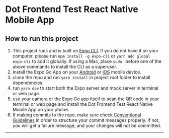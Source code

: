 # Dot Frontend Test React Native Mobile App

## How to run this project

1. This project runs and is built on [Expo CLI](https://docs.expo.dev/ 'Expo CLI'). If you do not have it on your computer, please run `npm install -g expo-cli` or `yarn add global expo-cli` to add it globally. If using a Mac, place `sudo ` before one of the above commands to install the CLI as a superuser.
2. Install the Expo Go App on your [Android](https://play.google.com/store/apps/details?id=host.exp.exponent 'Android') or [iOS](https://apps.apple.com/us/app/expo-go/id982107779 'iOS') mobile device.
3. clone the repo and run `yarn install` in project root folder to install dependencies.
4. run `yarn dev` to start both the Expo server and mock server in terminal or web page.
5. use your camera or the Expo Go app itself to scan the QR code in your terminal or web page and install the Dot Frontend Test React Native Mobile App on your phone.
6. If making commits to the repo, make sure check [Conventional Guidelines](https://github.com/conventional-changelog/commitlint/tree/master/@commitlint/config-conventional 'Conventional Guidelines') in order to structure your commit messages properly. If not, you will get a failure message, and your changes will not be committed.

---
